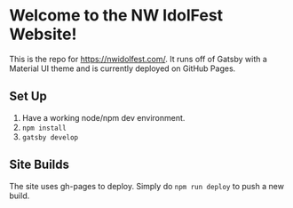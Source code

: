 # Welcome to the NW IdolFest Website!

This is the repo for https://nwidolfest.com/. It runs off of Gatsby with a Material UI theme and is currently deployed on GitHub Pages.

## Set Up

1. Have a working node/npm dev environment.
1. `npm install`
1. `gatsby develop`

## Site Builds

The site uses gh-pages to deploy. Simply do `npm run deploy` to push a new build.

